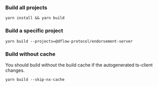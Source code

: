 ### Build all projects
```
yarn install && yarn build
```

### Build a specific project
```
yarn build --projects=@dflow-protocol/endorsement-server
```

### Build without cache
You should build without the build cache if the autogenerated ts-client changes.
```
yarn build --skip-nx-cache
```
